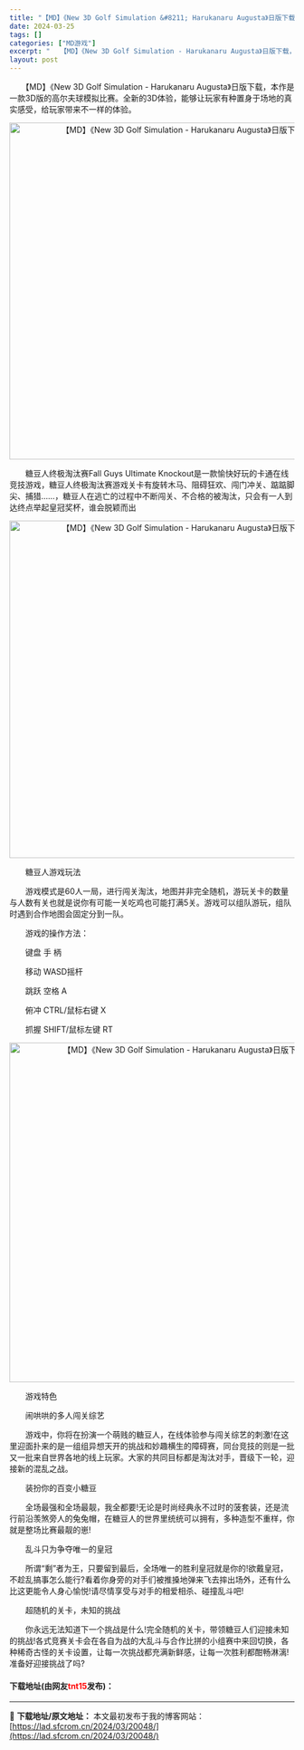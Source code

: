 ```yaml
---
title: "【MD】《New 3D Golf Simulation &#8211; Harukanaru Augusta》日版下载"
date: 2024-03-25
tags: []
categories: ["MD游戏"]
excerpt: "　　【MD】《New 3D Golf Simulation - Harukanaru Augusta》日版下载，本作是一款3D版的高尔夫球模拟比赛。全新的3D体验，能够让玩家有种置身于场地的真实感受，给玩家带来不一样的体验。 　　糖豆人终极淘汰赛Fall Guys Ultimate Knockout&hellip;"
layout: post
---
```


 <p>　　【MD】《New 3D Golf Simulation - Harukanaru Augusta》日版下载，本作是一款3D版的高尔夫球模拟比赛。全新的3D体验，能够让玩家有种置身于场地的真实感受，给玩家带来不一样的体验。</p> <p align="center"><img align="" border="0" src="https://lad.sfcrom.cn/wp-content/uploads/2024/03/20240325_66013fe1378fa.png" width="595" alt="【MD】《New 3D Golf Simulation - Harukanaru Augusta》日版下载" /></p> <p>　　糖豆人终极淘汰赛Fall Guys Ultimate Knockout是一款愉快好玩的卡通在线竞技游戏，糖豆人终极淘汰赛游戏关卡有旋转木马、阻碍狂欢、闯门冲关、踮踮脚尖、捕猎&hellip;&hellip;，糖豆人在逃亡的过程中不断闯关、不合格的被淘汰，只会有一人到达终点举起皇冠奖杯，谁会脱颖而出</p> <p align="center"><img align="" border="0" src="https://lad.sfcrom.cn/wp-content/uploads/2024/03/20240325_66013fe2a150e.png" width="596" alt="【MD】《New 3D Golf Simulation - Harukanaru Augusta》日版下载" /></p> <p>　　糖豆人游戏玩法</p> <p>　　游戏模式是60人一局，进行闯关淘汰，地图并非完全随机，游玩关卡的数量与人数有关也就是说你有可能一关吃鸡也可能打满5关。游戏可以组队游玩，组队时遇到合作地图会固定分到一队。</p> <p>　　游戏的操作方法：</p> <p>　　键盘 手 柄</p> <p>　　移动 WASD摇杆</p> <p>　　跳跃 空格 A</p> <p>　　俯冲 CTRL/鼠标右键 X</p> <p>　　抓握 SHIFT/鼠标左键 RT</p> <p align="center"><img align="" border="0" src="https://lad.sfcrom.cn/wp-content/uploads/2024/03/20240325_66013fe405833.png" width="600" alt="【MD】《New 3D Golf Simulation - Harukanaru Augusta》日版下载" /></p> <p>　　游戏特色</p> <p>　　闹哄哄的多人闯关综艺</p> <p>　　游戏中，你将在扮演一个萌贱的糖豆人，在线体验参与闯关综艺的刺激!在这里迎面扑来的是一组组异想天开的挑战和妙趣横生的障碍赛，同台竞技的则是一批又一批来自世界各地的线上玩家。大家的共同目标都是淘汰对手，晋级下一轮，迎接新的混乱之战。</p> <p>　　装扮你的百变小糖豆</p> <p>　　全场最强和全场最靓，我全都要!无论是时尚经典永不过时的菠套装，还是流行前沿羡煞旁人的兔兔帽，在糖豆人的世界里统统可以拥有，多种造型不重样，你就是整场比赛最靓的崽!</p> <p>　　乱斗只为争夺唯一的皇冠</p> <p>　　所谓&ldquo;剩&rdquo;者为王，只要留到最后，全场唯一的胜利皇冠就是你的!欲戴皇冠，不趁乱搞事怎么能行?看着你身旁的对手们被推搡地弹来飞去摔出场外，还有什么比这更能令人身心愉悦!请尽情享受与对手的相爱相杀、碰撞乱斗吧!</p> <p>　　超随机的关卡，未知的挑战</p> <p>　　你永远无法知道下一个挑战是什么!完全随机的关卡，带领糖豆人们迎接未知的挑战!各式竞赛关卡会在各自为战的大乱斗与合作比拼的小组赛中来回切换，各种稀奇古怪的关卡设置，让每一次挑战都充满新鲜感，让每一次胜利都酣畅淋漓!准备好迎接挑战了吗?</p> <p><h4>下载地址(由网友<font color="red">tnt15</font>发布)：</h4></p> 

---
📖 **下载地址/原文地址：** 本文最初发布于我的博客网站：[https://lad.sfcrom.cn/2024/03/20048/](https://lad.sfcrom.cn/2024/03/20048/)
